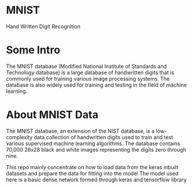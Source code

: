 # MNIST
Hand Written Digit Recognition 

# Some Intro
The MNIST database (Modified National Institute of Standards and Technology database) is a large database of handwritten digits that is commonly used for training various image processing systems. The database is also widely used for training and testing in the field of machine learning.

# About MNIST Data 
The MNIST database, an extension of the NIST database, is a low-complexity data collection of handwritten digits used to train and test various supervised machine learning algorithms. The database contains 70,000 28x28 black and white images representing the digits zero through nine.

This repo mainly concentrate on how to load data from the keras inbuilt datasets and prepare the data for fitting into the model
The model used here is a basic dense network formed through keras and tensorflow library 
